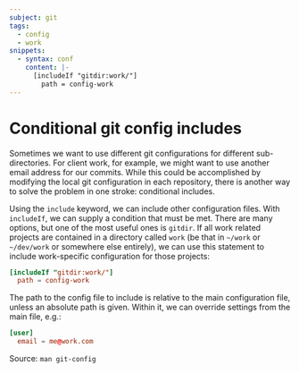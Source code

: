 ```yaml
---
subject: git
tags:
  - config
  - work
snippets:
  - syntax: conf
    content: |-
      [includeIf "gitdir:work/"]
        path = config-work
---
```


# Conditional git config includes

Sometimes we want to use different git configurations for different
sub-directories. For client work, for example, we might want to use another
email address for our commits. While this could be accomplished by modifying
the local git configuration in each repository, there is another way to solve
the problem in one stroke: conditional includes.

Using the `include` keyword, we can include other configuration files. With
`includeIf`, we can supply a condition that must be met. There are many
options, but one of the most useful ones is `gitdir`. If all work related
projects are contained in a directory called `work` (be that in `~/work` or
`~/dev/work` or somewhere else entirely), we can use this statement to include
work-specific configuration for those projects:

```conf
[includeIf "gitdir:work/"]
  path = config-work
```

The path to the config file to include is relative to the main configuration
file, unless an absolute path is given. Within it, we can override settings
from the main file, e.g.:

```conf
[user]
  email = me@work.com
```

Source: `man git-config`
